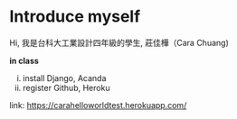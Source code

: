 # Introduce myself
Hi, 我是台科大工業設計四年級的學生, 莊佳樺（Cara Chuang)

<b>in class</b>
</ol>
<ul style="list-style-type:lower-roman;">
<li>install Django, Acanda</li>
<li>register Github, Heroku</li>
</ul>



link: https://carahelloworldtest.herokuapp.com/
